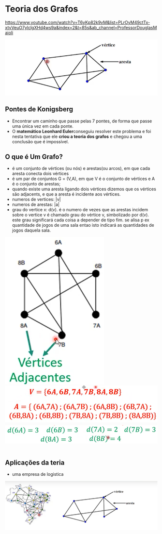  # Teoria dos Grafos
 https://www.youtube.com/watch?v=T6yKp82k9vM&list=PLrOyM49ctTx-xtyVeuO7ylclgXHd4ws9a&index=2&t=85s&ab_channel=ProfessorDouglasMaioli

<img src="https://raw.githubusercontent.com/jcarloscody/structured-data/main/Dart/TeoriaDosGrafos/img/grafos.png">

## Pontes de Konigsberg
- Encontrar um caminho que passe pelas 7 pontes, de forma que passe uma única vez em cada ponte.
- O **matemático Leonhard Euler**conseguiu resolver este problema e foi nesta tentativa que ele **criou a teoria dos grafos** e chegou a uma conclusão que é impossível. 


## O que é Um Grafo?
- é um conjunto de vértices (ou nós)  e arestas(ou arcos), em que cada aresta conecta dois vértices
- é um par de conjuntos G = (V,A), em que V é o conjunto de vértices e A é o conjunto de arestas;
- quando existe uma aresta ligando dois vértices dizemos que os vértices são adjacents, e que a aresta é incidente aos vértices.
- numeros de vertices: |v|
- numeros de arestas: |a|
- grau do vertice x: d(v). é o numero de vezes que as arestas incidem sobre o vertice v é chamado grau do vértice v, simbolizado por d(v). este grau significará cada coisa a depender de tipo fim. se alisa p ex quantidade de jogos de uma sala entao isto indicará as quantidades de jogos daquela sala.

<img src="https://raw.githubusercontent.com/jcarloscody/structured-data/main/Dart/TeoriaDosGrafos/img/oquegrafo.png">
<img src="https://raw.githubusercontent.com/jcarloscody/structured-data/main/Dart/TeoriaDosGrafos/img/oquegrafo2.png">
<img src="https://raw.githubusercontent.com/jcarloscody/structured-data/main/Dart/TeoriaDosGrafos/img/grau.png">

<br/>
<br/>

## Aplicações da teria
- uma empresa de logistica

<img src="https://raw.githubusercontent.com/jcarloscody/structured-data/main/Dart/TeoriaDosGrafos/img/aplicacao_grafos.png">